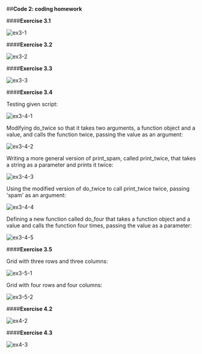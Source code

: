##**Code 2: coding homework**

####**Exercise 3.1**

![ex3-1](ex3-1.png)

####**Exercise 3.2**

![ex3-2](ex3-2.png)

####**Exercise 3.3**

![ex3-3](ex3-3.png)

####**Exercise 3.4**

Testing given script:

![ex3-4-1](ex3-4-1.png)

Modifying do_twice so that it takes two arguments, a function object and a value, and calls the function twice, passing the value as an argument:

![ex3-4-2](ex3-4-2.png)

Writing a more general version of print_spam, called print_twice, that takes a string as a parameter and prints it twice:

![ex3-4-3](ex3-4-3.png)

Using the modified version of do_twice to call print_twice twice, passing 'spam' as an argument:

![ex3-4-4](ex3-4-4.png)

Defining a new function called do_four that takes a function object and a value and calls the function four times, passing the value as a parameter:

![ex3-4-5](ex3-4-5.png)

####**Exercise 3.5**

Grid with three rows and three columns:

![ex3-5-1](ex3-5-1.png)

Grid with four rows and four columns:

![ex3-5-2](ex3-5-2.png)

####**Exercise 4.2**

![ex4-2](ex4-2.png)

####**Exercise 4.3**

![ex4-3](ex4-3.png)